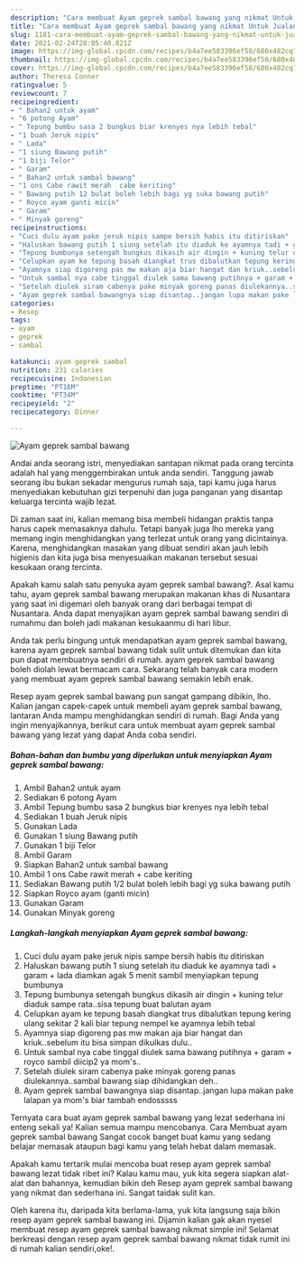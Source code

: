 ```yaml
---
description: "Cara membuat Ayam geprek sambal bawang yang nikmat Untuk Jualan"
title: "Cara membuat Ayam geprek sambal bawang yang nikmat Untuk Jualan"
slug: 1181-cara-membuat-ayam-geprek-sambal-bawang-yang-nikmat-untuk-jualan
date: 2021-02-24T20:05:40.821Z
image: https://img-global.cpcdn.com/recipes/b4a7ee583396ef58/680x482cq70/ayam-geprek-sambal-bawang-foto-resep-utama.jpg
thumbnail: https://img-global.cpcdn.com/recipes/b4a7ee583396ef58/680x482cq70/ayam-geprek-sambal-bawang-foto-resep-utama.jpg
cover: https://img-global.cpcdn.com/recipes/b4a7ee583396ef58/680x482cq70/ayam-geprek-sambal-bawang-foto-resep-utama.jpg
author: Theresa Conner
ratingvalue: 5
reviewcount: 7
recipeingredient:
- " Bahan2 untuk ayam"
- "6 potong Ayam"
- " Tepung bumbu sasa 2 bungkus biar krenyes nya lebih tebal"
- "1 buah Jeruk nipis"
- " Lada"
- "1 siung Bawang putih"
- "1 biji Telor"
- " Garam"
- " Bahan2 untuk sambal bawang"
- "1 ons Cabe rawit merah  cabe keriting"
- " Bawang putih 12 bulat boleh lebih bagi yg suka bawang putih"
- " Royco ayam ganti micin"
- " Garam"
- " Minyak goreng"
recipeinstructions:
- "Cuci dulu ayam pake jeruk nipis sampe bersih habis itu ditiriskan"
- "Haluskan bawang putih 1 siung setelah itu diaduk ke ayamnya tadi + garam + lada diamkan agak 5 menit sambil menyiapkan tepung bumbunya"
- "Tepung bumbunya setengah bungkus dikasih air dingin + kuning telur diaduk sampe rata..sisa tepung buat balutan ayam"
- "Celupkan ayam ke tepung basah diangkat trus dibalutkan tepung kering ulang sekitar 2 kali biar tepung nempel ke ayamnya lebih tebal"
- "Ayamnya siap digoreng pas mw makan aja biar hangat dan kriuk..sebelum itu bisa simpan dikulkas dulu.."
- "Untuk sambal nya cabe tinggal diulek sama bawang putihnya + garam + royco sambil diicip2 ya mom&#39;s.."
- "Setelah diulek siram cabenya pake minyak goreng panas diulekannya..sambal bawang siap dihidangkan deh.."
- "Ayam geprek sambal bawangnya siap disantap..jangan lupa makan pake lalapan ya mom&#39;s biar tambah endosssss"
categories:
- Resep
tags:
- ayam
- geprek
- sambal

katakunci: ayam geprek sambal 
nutrition: 231 calories
recipecuisine: Indonesian
preptime: "PT16M"
cooktime: "PT34M"
recipeyield: "2"
recipecategory: Dinner

---
```



![Ayam geprek sambal bawang](https://img-global.cpcdn.com/recipes/b4a7ee583396ef58/680x482cq70/ayam-geprek-sambal-bawang-foto-resep-utama.jpg)

Andai anda seorang istri, menyediakan santapan nikmat pada orang tercinta adalah hal yang menggembirakan untuk anda sendiri. Tanggung jawab seorang ibu bukan sekadar mengurus rumah saja, tapi kamu juga harus menyediakan kebutuhan gizi terpenuhi dan juga panganan yang disantap keluarga tercinta wajib lezat.

Di zaman  saat ini, kalian memang bisa membeli hidangan praktis tanpa harus capek memasaknya dahulu. Tetapi banyak juga lho mereka yang memang ingin menghidangkan yang terlezat untuk orang yang dicintainya. Karena, menghidangkan masakan yang dibuat sendiri akan jauh lebih higienis dan kita juga bisa menyesuaikan makanan tersebut sesuai kesukaan orang tercinta. 



Apakah kamu salah satu penyuka ayam geprek sambal bawang?. Asal kamu tahu, ayam geprek sambal bawang merupakan makanan khas di Nusantara yang saat ini digemari oleh banyak orang dari berbagai tempat di Nusantara. Anda dapat menyajikan ayam geprek sambal bawang sendiri di rumahmu dan boleh jadi makanan kesukaanmu di hari libur.

Anda tak perlu bingung untuk mendapatkan ayam geprek sambal bawang, karena ayam geprek sambal bawang tidak sulit untuk ditemukan dan kita pun dapat membuatnya sendiri di rumah. ayam geprek sambal bawang boleh diolah lewat bermacam cara. Sekarang telah banyak cara modern yang membuat ayam geprek sambal bawang semakin lebih enak.

Resep ayam geprek sambal bawang pun sangat gampang dibikin, lho. Kalian jangan capek-capek untuk membeli ayam geprek sambal bawang, lantaran Anda mampu menghidangkan sendiri di rumah. Bagi Anda yang ingin menyajikannya, berikut cara untuk membuat ayam geprek sambal bawang yang lezat yang dapat Anda coba sendiri.

<!--inarticleads1-->

##### Bahan-bahan dan bumbu yang diperlukan untuk menyiapkan Ayam geprek sambal bawang:

1. Ambil  Bahan2 untuk ayam
1. Sediakan 6 potong Ayam
1. Ambil  Tepung bumbu sasa 2 bungkus biar krenyes nya lebih tebal
1. Sediakan 1 buah Jeruk nipis
1. Gunakan  Lada
1. Gunakan 1 siung Bawang putih
1. Gunakan 1 biji Telor
1. Ambil  Garam
1. Siapkan  Bahan2 untuk sambal bawang
1. Ambil 1 ons Cabe rawit merah + cabe keriting
1. Sediakan  Bawang putih 1/2 bulat boleh lebih bagi yg suka bawang putih
1. Siapkan  Royco ayam (ganti micin)
1. Gunakan  Garam
1. Gunakan  Minyak goreng




<!--inarticleads2-->

##### Langkah-langkah menyiapkan Ayam geprek sambal bawang:

1. Cuci dulu ayam pake jeruk nipis sampe bersih habis itu ditiriskan
1. Haluskan bawang putih 1 siung setelah itu diaduk ke ayamnya tadi + garam + lada diamkan agak 5 menit sambil menyiapkan tepung bumbunya
1. Tepung bumbunya setengah bungkus dikasih air dingin + kuning telur diaduk sampe rata..sisa tepung buat balutan ayam
1. Celupkan ayam ke tepung basah diangkat trus dibalutkan tepung kering ulang sekitar 2 kali biar tepung nempel ke ayamnya lebih tebal
1. Ayamnya siap digoreng pas mw makan aja biar hangat dan kriuk..sebelum itu bisa simpan dikulkas dulu..
1. Untuk sambal nya cabe tinggal diulek sama bawang putihnya + garam + royco sambil diicip2 ya mom&#39;s..
1. Setelah diulek siram cabenya pake minyak goreng panas diulekannya..sambal bawang siap dihidangkan deh..
1. Ayam geprek sambal bawangnya siap disantap..jangan lupa makan pake lalapan ya mom&#39;s biar tambah endosssss




Ternyata cara buat ayam geprek sambal bawang yang lezat sederhana ini enteng sekali ya! Kalian semua mampu mencobanya. Cara Membuat ayam geprek sambal bawang Sangat cocok banget buat kamu yang sedang belajar memasak ataupun bagi kamu yang telah hebat dalam memasak.

Apakah kamu tertarik mulai mencoba buat resep ayam geprek sambal bawang lezat tidak ribet ini? Kalau kamu mau, yuk kita segera siapkan alat-alat dan bahannya, kemudian bikin deh Resep ayam geprek sambal bawang yang nikmat dan sederhana ini. Sangat taidak sulit kan. 

Oleh karena itu, daripada kita berlama-lama, yuk kita langsung saja bikin resep ayam geprek sambal bawang ini. Dijamin kalian gak akan nyesel membuat resep ayam geprek sambal bawang nikmat simple ini! Selamat berkreasi dengan resep ayam geprek sambal bawang nikmat tidak rumit ini di rumah kalian sendiri,oke!.

